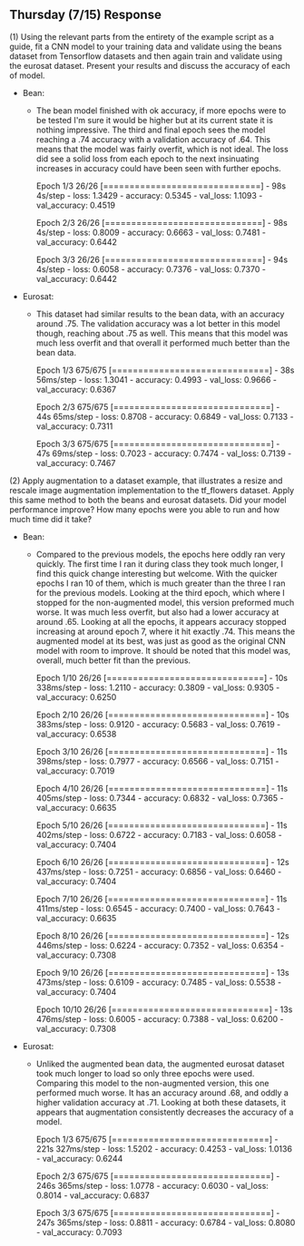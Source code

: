 ## Thursday (7/15) Response 

(1) Using the relevant parts from the entirety of the example script as a guide, fit a CNN model to your training 
data and validate using the beans dataset from Tensorflow datasets and then again train and validate using the 
eurosat dataset. Present your results and discuss the accuracy of each of model.

- Bean:

    - The bean model finished with ok accuracy, if more epochs were to be tested I'm sure it would be higher but at
    its current state it is nothing impressive. The third and final epoch sees the model reaching a .74 accuracy with
      a validation accuracy of .64. This means that the model was fairly overfit, which is not ideal.
      The loss did see a solid loss from each epoch to the next insinuating increases
      in accuracy could have been seen with further epochs.
      

        Epoch 1/3
        26/26 [==============================] - 98s 4s/step - loss: 1.3429 - accuracy: 0.5345 - val_loss: 1.1093 - val_accuracy: 0.4519
    
        Epoch 2/3
        26/26 [==============================] - 98s 4s/step - loss: 0.8009 - accuracy: 0.6663 - val_loss: 0.7481 - val_accuracy: 0.6442
        
        Epoch 3/3
        26/26 [==============================] - 94s 4s/step - loss: 0.6058 - accuracy: 0.7376 - val_loss: 0.7370 - val_accuracy: 0.6442
    
- Eurosat:
  
    - This dataset had similar results to the bean data, with an accuracy around .75. The validation accuracy was a lot
better in this model though, reaching about .75 as well. This means that this model was much less overfit and that
  overall it performed much better than the bean data.
    

        Epoch 1/3
        675/675 [==============================] - 38s 56ms/step - loss: 1.3041 - accuracy: 0.4993 - val_loss: 0.9666 - val_accuracy: 0.6367
        
        Epoch 2/3
        675/675 [==============================] - 44s 65ms/step - loss: 0.8708 - accuracy: 0.6849 - val_loss: 0.7133 - val_accuracy: 0.7311
    
        Epoch 3/3
        675/675 [==============================] - 47s 69ms/step - loss: 0.7023 - accuracy: 0.7474 - val_loss: 0.7139 - val_accuracy: 0.7467

(2)  Apply augmentation to a dataset example, that illustrates a resize and rescale image augmentation 
implementation to the tf_flowers dataset. Apply this same method to both the beans and eurosat datasets. 
Did your model performance improve? How many epochs were you able to run and how much time did it take?
    
- Bean:
    - Compared to the previous models, the epochs here oddly ran very quickly. The first time I ran it during class
they took much longer, I find this quick change interesting but welcome. With the quicker epochs I ran 10 of them, 
  which is much greater than the three I ran for the previous models. Looking at the third epoch, which where I 
  stopped for the non-augmented model, this version preformed much worse. It was much less overfit, but also had
  a lower accuracy at around .65. Looking at all the epochs, it appears accuracy stopped increasing at around epoch 7,
  where it hit exactly .74. This means the augmented model at its best, was just as good as the original CNN model 
  with room to improve. It should be noted that this model was, overall, much better fit than the previous.
      

        Epoch 1/10
        26/26 [==============================] - 10s 338ms/step - loss: 1.2110 - accuracy: 0.3809 - val_loss: 0.9305 - val_accuracy: 0.6250
    
        Epoch 2/10
        26/26 [==============================] - 10s 383ms/step - loss: 0.9120 - accuracy: 0.5683 - val_loss: 0.7619 - val_accuracy: 0.6538
    
        Epoch 3/10
        26/26 [==============================] - 11s 398ms/step - loss: 0.7977 - accuracy: 0.6566 - val_loss: 0.7151 - val_accuracy: 0.7019
    
        Epoch 4/10
        26/26 [==============================] - 11s 405ms/step - loss: 0.7344 - accuracy: 0.6832 - val_loss: 0.7365 - val_accuracy: 0.6635
    
        Epoch 5/10
        26/26 [==============================] - 11s 402ms/step - loss: 0.6722 - accuracy: 0.7183 - val_loss: 0.6058 - val_accuracy: 0.7404
    
        Epoch 6/10
        26/26 [==============================] - 12s 437ms/step - loss: 0.7251 - accuracy: 0.6856 - val_loss: 0.6460 - val_accuracy: 0.7404
    
        Epoch 7/10
        26/26 [==============================] - 11s 411ms/step - loss: 0.6545 - accuracy: 0.7400 - val_loss: 0.7643 - val_accuracy: 0.6635
    
        Epoch 8/10
        26/26 [==============================] - 12s 446ms/step - loss: 0.6224 - accuracy: 0.7352 - val_loss: 0.6354 - val_accuracy: 0.7308
    
        Epoch 9/10
        26/26 [==============================] - 13s 473ms/step - loss: 0.6109 - accuracy: 0.7485 - val_loss: 0.5538 - val_accuracy: 0.7404
    
        Epoch 10/10
        26/26 [==============================] - 13s 476ms/step - loss: 0.6005 - accuracy: 0.7388 - val_loss: 0.6200 - val_accuracy: 0.7308

- Eurosat:

    - Unliked the augmented bean data, the augmented eurosat dataset took much longer to load so only three epochs
    were used. Comparing this model to the non-augmented version, this one performed much worse. It has an accuracy
      around .68, and oddly a higher validation accuracy at .71. Looking at both these datasets, it appears that
      augmentation consistently decreases the accuracy of a model.
    

        Epoch 1/3
        675/675 [==============================] - 221s 327ms/step - loss: 1.5202 - accuracy: 0.4253 - val_loss: 1.0136 - val_accuracy: 0.6244
    
        Epoch 2/3
        675/675 [==============================] - 246s 365ms/step - loss: 1.0778 - accuracy: 0.6030 - val_loss: 0.8014 - val_accuracy: 0.6837
   
        Epoch 3/3
        675/675 [==============================] - 247s 365ms/step - loss: 0.8811 - accuracy: 0.6784 - val_loss: 0.8080 - val_accuracy: 0.7093